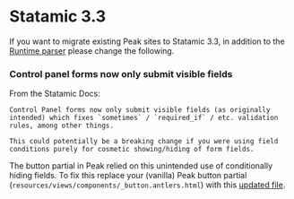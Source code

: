 # Statamic 3.3

If you want to migrate existing Peak sites to Statamic 3.3, in addition to the [Runtime parser](/getting-started/runtime-parser.html) please change the following. 

### Control panel forms now only submit visible fields

From the Statamic Docs:

```
Control Panel forms now only submit visible fields (as originally intended) which fixes `sometimes` / `required_if` / etc. validation rules, among other things.

This could potentially be a breaking change if you were using field conditions purely for cosmetic showing/hiding of form fields.
```

The button partial in Peak relied on this unintended use of conditionally hiding fields. To fix this replace your (vanilla) Peak button partial (`resources/views/components/_button.antlers.html`) with this [updated file](https://github.com/studio1902/statamic-peak/blob/main/resources/views/components/_button.antlers.html).
